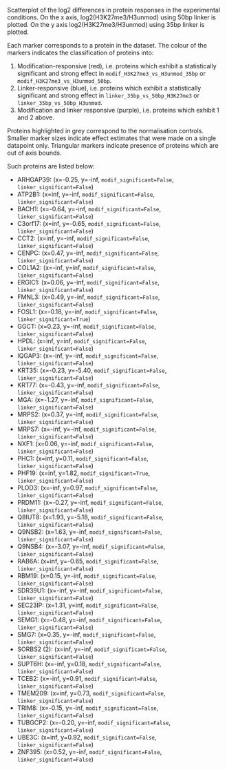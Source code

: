 
Scatterplot of the log2 differences in protein responses in the experimental conditions.
On the x axis, log2(H3K27me3/H3unmod) using 50bp linker is plotted. On the y axis log2(H3K27me3/H3unmod) using 35bp linker is plotted.

Each marker corresponds to a protein in the dataset. The colour of the markers indicates the classification of proteins into:

1. Modification-responsive (red), i.e. proteins which exhibit a statistically significant and strong effect in `modif_H3K27me3_vs_H3unmod_35bp` or `modif_H3K27me3_vs_H3unmod_50bp`.
2. Linker-responsive (blue), i.e. proteins which exhibit a statistically significant and strong effect in `linker_35bp_vs_50bp_H3K27me3` or `linker_35bp_vs_50bp_H3unmod`.
3. Modification and linker responsive (purple), i.e. proteins which exhibit 1 and 2 above.

Proteins highlighted in grey correspond to the normalisation controls.
Smaller marker sizes indicate effect estimates that were made on a single datapoint only.
Triangular markers indicate presence of proteins which are out of axis bounds.

Such proteins are listed below:

   - ARHGAP39: (x=-0.25, y=-inf, `modif_significant=False`, `linker_significant=False`)
   - ATP2B1: (x=inf, y=-inf, `modif_significant=False`, `linker_significant=False`)
   - BACH1: (x=-0.64, y=-inf, `modif_significant=False`, `linker_significant=False`)
   - C3orf17: (x=inf, y=-0.65, `modif_significant=False`, `linker_significant=False`)
   - CCT2: (x=inf, y=-inf, `modif_significant=False`, `linker_significant=False`)
   - CENPC: (x=0.47, y=-inf, `modif_significant=False`, `linker_significant=False`)
   - COL1A2: (x=-inf, y=inf, `modif_significant=False`, `linker_significant=False`)
   - ERGIC1: (x=0.06, y=-inf, `modif_significant=False`, `linker_significant=False`)
   - FMNL3: (x=0.49, y=-inf, `modif_significant=False`, `linker_significant=False`)
   - FOSL1: (x=-0.18, y=-inf, `modif_significant=False`, `linker_significant=True`)
   - GGCT: (x=0.23, y=-inf, `modif_significant=False`, `linker_significant=False`)
   - HPDL: (x=inf, y=inf, `modif_significant=False`, `linker_significant=False`)
   - IQGAP3: (x=-inf, y=-inf, `modif_significant=False`, `linker_significant=False`)
   - KRT35: (x=-0.23, y=-5.40, `modif_significant=False`, `linker_significant=False`)
   - KRT77: (x=-0.43, y=-inf, `modif_significant=False`, `linker_significant=False`)
   - MGA: (x=-1.27, y=-inf, `modif_significant=False`, `linker_significant=False`)
   - MRPS2: (x=0.37, y=-inf, `modif_significant=False`, `linker_significant=False`)
   - MRPS7: (x=-inf, y=-inf, `modif_significant=False`, `linker_significant=False`)
   - NXF1: (x=0.06, y=-inf, `modif_significant=False`, `linker_significant=False`)
   - PHC1: (x=inf, y=0.11, `modif_significant=False`, `linker_significant=False`)
   - PHF19: (x=inf, y=1.82, `modif_significant=True`, `linker_significant=False`)
   - PLOD3: (x=-inf, y=0.97, `modif_significant=False`, `linker_significant=False`)
   - PRDM11: (x=-0.27, y=-inf, `modif_significant=False`, `linker_significant=False`)
   - Q8IUT8: (x=1.93, y=-5.18, `modif_significant=False`, `linker_significant=False`)
   - Q9NSB2: (x=1.63, y=-inf, `modif_significant=False`, `linker_significant=False`)
   - Q9NSB4: (x=-3.07, y=-inf, `modif_significant=False`, `linker_significant=False`)
   - RAB6A: (x=inf, y=-0.65, `modif_significant=False`, `linker_significant=False`)
   - RBM19: (x=0.15, y=-inf, `modif_significant=False`, `linker_significant=False`)
   - SDR39U1: (x=-inf, y=-inf, `modif_significant=False`, `linker_significant=False`)
   - SEC23IP: (x=1.31, y=inf, `modif_significant=False`, `linker_significant=False`)
   - SEMG1: (x=-0.48, y=-inf, `modif_significant=False`, `linker_significant=False`)
   - SMG7: (x=0.35, y=-inf, `modif_significant=False`, `linker_significant=False`)
   - SORBS2 (2): (x=inf, y=-inf, `modif_significant=False`, `linker_significant=False`)
   - SUPT6H: (x=-inf, y=0.18, `modif_significant=False`, `linker_significant=False`)
   - TCEB2: (x=-inf, y=0.91, `modif_significant=False`, `linker_significant=False`)
   - TMEM209: (x=inf, y=0.73, `modif_significant=False`, `linker_significant=False`)
   - TRIM8: (x=-0.15, y=-inf, `modif_significant=False`, `linker_significant=False`)
   - TUBGCP2: (x=-0.20, y=-inf, `modif_significant=False`, `linker_significant=False`)
   - UBE3C: (x=inf, y=0.92, `modif_significant=False`, `linker_significant=False`)
   - ZNF395: (x=0.52, y=-inf, `modif_significant=False`, `linker_significant=False`)
        